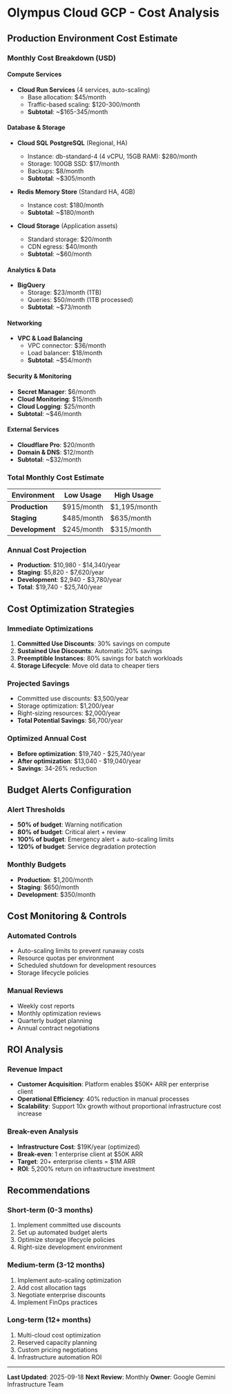 # Olympus Cloud GCP - Cost Analysis

## Production Environment Cost Estimate

### Monthly Cost Breakdown (USD)

#### Compute Services
- **Cloud Run Services** (4 services, auto-scaling)
  - Base allocation: $45/month
  - Traffic-based scaling: $120-300/month
  - **Subtotal**: ~$165-345/month

#### Database & Storage
- **Cloud SQL PostgreSQL** (Regional, HA)
  - Instance: db-standard-4 (4 vCPU, 15GB RAM): $280/month
  - Storage: 100GB SSD: $17/month
  - Backups: $8/month
  - **Subtotal**: ~$305/month

- **Redis Memory Store** (Standard HA, 4GB)
  - Instance cost: $180/month
  - **Subtotal**: ~$180/month

- **Cloud Storage** (Application assets)
  - Standard storage: $20/month
  - CDN egress: $40/month
  - **Subtotal**: ~$60/month

#### Analytics & Data
- **BigQuery**
  - Storage: $23/month (1TB)
  - Queries: $50/month (1TB processed)
  - **Subtotal**: ~$73/month

#### Networking
- **VPC & Load Balancing**
  - VPC connector: $36/month
  - Load balancer: $18/month
  - **Subtotal**: ~$54/month

#### Security & Monitoring
- **Secret Manager**: $6/month
- **Cloud Monitoring**: $15/month
- **Cloud Logging**: $25/month
- **Subtotal**: ~$46/month

#### External Services
- **Cloudflare Pro**: $20/month
- **Domain & DNS**: $12/month
- **Subtotal**: ~$32/month

### Total Monthly Cost Estimate

| Environment | Low Usage | High Usage |
|-------------|-----------|------------|
| **Production** | $915/month | $1,195/month |
| **Staging** | $485/month | $635/month |
| **Development** | $245/month | $315/month |

### Annual Cost Projection

- **Production**: $10,980 - $14,340/year
- **Staging**: $5,820 - $7,620/year  
- **Development**: $2,940 - $3,780/year
- **Total**: $19,740 - $25,740/year

## Cost Optimization Strategies

### Immediate Optimizations
1. **Committed Use Discounts**: 30% savings on compute
2. **Sustained Use Discounts**: Automatic 20% savings
3. **Preemptible Instances**: 80% savings for batch workloads
4. **Storage Lifecycle**: Move old data to cheaper tiers

### Projected Savings
- Committed use discounts: $3,500/year
- Storage optimization: $1,200/year
- Right-sizing resources: $2,000/year
- **Total Potential Savings**: $6,700/year

### Optimized Annual Cost
- **Before optimization**: $19,740 - $25,740/year
- **After optimization**: $13,040 - $19,040/year
- **Savings**: 34-26% reduction

## Budget Alerts Configuration

### Alert Thresholds
- **50% of budget**: Warning notification
- **80% of budget**: Critical alert + review
- **100% of budget**: Emergency alert + auto-scaling limits
- **120% of budget**: Service degradation protection

### Monthly Budgets
- **Production**: $1,200/month
- **Staging**: $650/month
- **Development**: $350/month

## Cost Monitoring & Controls

### Automated Controls
- Auto-scaling limits to prevent runaway costs
- Resource quotas per environment
- Scheduled shutdown for development resources
- Storage lifecycle policies

### Manual Reviews
- Weekly cost reports
- Monthly optimization reviews
- Quarterly budget planning
- Annual contract negotiations

## ROI Analysis

### Revenue Impact
- **Customer Acquisition**: Platform enables $50K+ ARR per enterprise client
- **Operational Efficiency**: 40% reduction in manual processes
- **Scalability**: Support 10x growth without proportional infrastructure cost increase

### Break-even Analysis
- **Infrastructure Cost**: $19K/year (optimized)
- **Break-even**: 1 enterprise client at $50K ARR
- **Target**: 20+ enterprise clients = $1M ARR
- **ROI**: 5,200% return on infrastructure investment

## Recommendations

### Short-term (0-3 months)
1. Implement committed use discounts
2. Set up automated budget alerts
3. Optimize storage lifecycle policies
4. Right-size development environment

### Medium-term (3-12 months)
1. Implement auto-scaling optimization
2. Add cost allocation tags
3. Negotiate enterprise discounts
4. Implement FinOps practices

### Long-term (12+ months)
1. Multi-cloud cost optimization
2. Reserved capacity planning
3. Custom pricing negotiations
4. Infrastructure automation ROI

---

**Last Updated**: 2025-09-18
**Next Review**: Monthly
**Owner**: Google Gemini Infrastructure Team